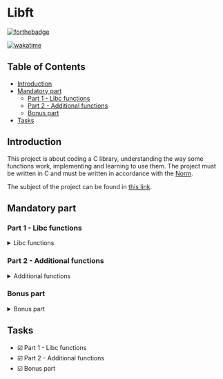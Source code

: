# Libft

[![forthebadge](https://forthebadge.com/images/badges/made-with-c.svg)](https://forthebadge.com)

[![wakatime](https://wakatime.com/badge/user/0c29d5b3-c30b-4e1a-ad07-2da3bd4f7e05/project/111d9103-8cea-4d3e-81f6-47d9953770a3.svg)](https://wakatime.com/badge/user/0c29d5b3-c30b-4e1a-ad07-2da3bd4f7e05/project/111d9103-8cea-4d3e-81f6-47d9953770a3)

## Table of Contents

- [Introduction](#introduction)
- [Mandatory part](#mandatory-part)
  - [Part 1 - Libc functions](#part-1---libc-functions)
  - [Part 2 - Additional functions](#part-2---additional-functions)
  - [Bonus part](#bonus-part)
- [Tasks](#tasks)

## Introduction

This project is about coding a C library, understanding the way some functions work, implementing and learning to use them. The project must be written in C and must be written in accordance with the [Norm](https://github.com/42School/norminette).

The subject of the project can be found in [this link](https://raw.githubusercontent.com/angelamcosta/libft/main/en.subject.pdf).

## Mandatory part

### Part 1 - Libc functions

<details closed>
<summary> Libc functions </summary>

- isalpha
- isdigit
- isalnum
- isascii
- isprint
- strlen
- memset
- bzero
- memcpy
- memmove
- strlcpy
- strlcat
- toupper
- tolower
- strchr
- strrchr
- strncmp
- memchr
- memcmp
- strnstr
- atoi
- calloc
- strdup

</details>

### Part 2 - Additional functions

<details closed>
<summary> Additional functions </summary>

- ft_substr
- ft_strjoin
- ft_strtrim
- ft_split
- ft_itoa
- ft_strmapi
- ft_striteri
- ft_putchar_fd
- ft_putstr_fd
- ft_putendl_fd
- ft_putnbr_fd

</details>

### Bonus part

<details closed>
<summary> Bonus part </summary>

- ft_lstnew
- ft_lstdelone
- ft_lstclear
- ft_lstadd_front
- ft_lstadd_back
- ft_lstsize
- ft_lstiter
- ft_lstmap
- ft_lstlast

</details>

## Tasks

- :ballot_box_with_check: Part 1 - Libc functions
- :ballot_box_with_check: Part 2 - Additional functions
- :ballot_box_with_check: Bonus part
